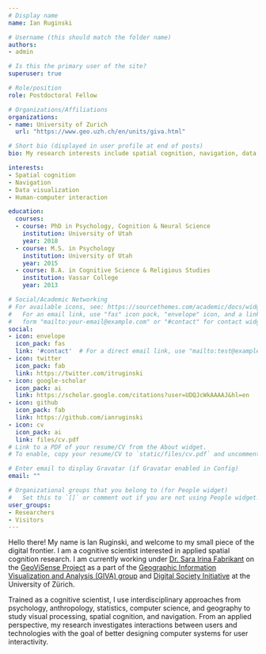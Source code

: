 ```yaml
---
# Display name
name: Ian Ruginski

# Username (this should match the folder name)
authors:
- admin

# Is this the primary user of the site?
superuser: true

# Role/position
role: Postdoctoral Fellow

# Organizations/Affiliations
organizations:
- name: University of Zurich
  url: "https://www.geo.uzh.ch/en/units/giva.html"

# Short bio (displayed in user profile at end of posts)
bio: My research interests include spatial cognition, navigation, data visualization, and human-computer interaction.

interests:
- Spatial cognition
- Navigation
- Data visualization
- Human-computer interaction

education:
  courses:
  - course: PhD in Psychology, Cognition & Neural Science
    institution: University of Utah
    year: 2018
  - course: M.S. in Psychology
    institution: University of Utah
    year: 2015
  - course: B.A. in Cognitive Science & Religious Studies
    institution: Vassar College
    year: 2013

# Social/Academic Networking
# For available icons, see: https://sourcethemes.com/academic/docs/widgets/#icons
#   For an email link, use "fas" icon pack, "envelope" icon, and a link in the
#   form "mailto:your-email@example.com" or "#contact" for contact widget.
social:
- icon: envelope
  icon_pack: fas
  link: '#contact'  # For a direct email link, use "mailto:test@example.org".
- icon: twitter
  icon_pack: fab
  link: https://twitter.com/itruginski
- icon: google-scholar
  icon_pack: ai
  link: https://scholar.google.com/citations?user=UDQJcWkAAAAJ&hl=en
- icon: github
  icon_pack: fab
  link: https://github.com/ianruginski
- icon: cv
  icon_pack: ai
  link: files/cv.pdf
# Link to a PDF of your resume/CV from the About widget.
# To enable, copy your resume/CV to `static/files/cv.pdf` and uncomment the lines below.  

# Enter email to display Gravatar (if Gravatar enabled in Config)
email: ""

# Organizational groups that you belong to (for People widget)
#   Set this to `[]` or comment out if you are not using People widget.  
user_groups:
- Researchers
- Visitors
---
```


Hello there! My name is Ian Ruginski, and welcome to my small piece of the digital frontier. I am a cognitive scientist interested in applied spatial cognition research. I am currently working under [Dr. Sara Irina Fabrikant](http://visualizegeo.info/) on the [GeoViSense Project](http://wordpress.geovisense.info/wordpress/) as a part of the [Geographic Information Visualization and Analysis (GIVA) group](https://www.geo.uzh.ch/en/units/giva.html) and [Digital Society Initiative](https://www.dsi.uzh.ch/en.html) at the University of Zürich.

Trained as a cognitive scientist, I use interdisciplinary approaches from psychology, anthropology, statistics, computer science, and geography to study visual processing, spatial cognition, and navigation. From an applied perspective, my research investigates interactions between users and technologies with the goal of better designing computer systems for user interactivity.
